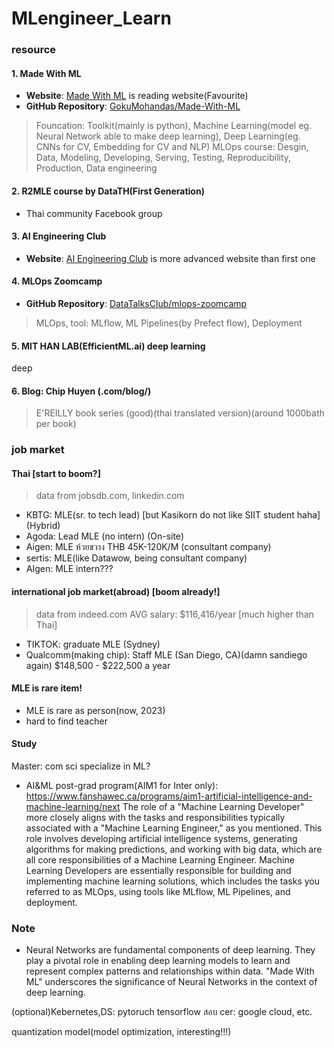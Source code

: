 # MLengineer_Learn

### resource

#### 1. Made With ML
- **Website**: [Made With ML](https://madewithml.com/) is reading website(Favourite)
- **GitHub Repository**: [GokuMohandas/Made-With-ML](https://github.com/GokuMohandas/Made-With-ML)
> Founcation: Toolkit(mainly is python), Machine Learning(model eg. Neural Network able to make deep learning), Deep Learning(eg. CNNs for CV, Embedding for CV and NLP)
> MLOps course: Desgin, Data, Modeling, Developing, Serving, Testing, Reproducibility, Production, Data engineering

#### 2. R2MLE course by DataTH(First Generation)
- Thai community Facebook group

#### 3. AI Engineering Club 
- **Website**: [AI Engineering Club](https://ai-engineering.club/) is more advanced website than first one

#### 4. MLOps Zoomcamp
- **GitHub Repository**: [DataTalksClub/mlops-zoomcamp](https://github.com/DataTalksClub/mlops-zoomcamp)
> MLOps, tool: MLflow, ML Pipelines(by Prefect flow), Deployment

#### 5. MIT HAN LAB(EfficientML.ai) deep learning
deep

#### 6. Blog: Chip Huyen (.com/blog/)
> E'REILLY book series (good)(thai translated version)(around 1000bath per book)

### job market

#### Thai [start to boom?]
> data from jobsdb.com, linkedin.com
- KBTG:  MLE(sr. to tech lead) [but Kasikorn do not like SIIT student haha] (Hybrid)
- Agoda: Lead MLE (no intern) (On-site)
- Aigen: MLE ห้วยขวาง THB 45K-120K/M (consultant company) 
- sertis: MLE(like Datawow, being consultant company) 
- AIgen: MLE intern???

#### international job market(abroad) [boom already!]
> data from indeed.com
AVG salary: $116,416/year [much higher than Thai]
- TIKTOK: graduate MLE (Sydney)
- Qualcomm(making chip): Staff MLE (San Diego, CA)(damn sandiego again) $148,500 - $222,500 a year

#### MLE is rare item!
- MLE is rare as person(now, 2023)
- hard to find teacher

#### Study
Master: com sci specialize in ML?
- AI&ML post-grad program(AIM1 for Inter only): https://www.fanshawec.ca/programs/aim1-artificial-intelligence-and-machine-learning/next
The role of a "Machine Learning Developer" more closely aligns with the tasks and responsibilities typically associated with a "Machine Learning Engineer," as you mentioned. This role involves developing artificial intelligence systems, generating algorithms for making predictions, and working with big data, which are all core responsibilities of a Machine Learning Engineer. Machine Learning Developers are essentially responsible for building and implementing machine learning solutions, which includes the tasks you referred to as MLOps, using tools like MLflow, ML Pipelines, and deployment.

### Note
- Neural Networks are fundamental components of deep learning. They play a pivotal role in enabling deep learning models to learn and represent complex patterns and relationships within data. "Made With ML" underscores the significance of Neural Networks in the context of deep learning.

(optional)Kebernetes,DS: pytoruch tensorflow
สอบ cer: google cloud, etc.

quantization model(model optimization, interesting!!!)